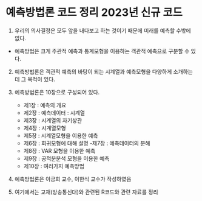 # 예측방법론 코드 정리 2023년 신규 코드

1. 우리의 의사결정은 모두 앞을 내다보고 하는 것이기 때문에 미래를 예측할 수밖에 없다. 
  - 예측방법은 크게 주관적 예측과 통계모형을 이용하는 객관적 예측으로 구분할 수 있다. 

2. 예측방법론은 객관적 예측의 바탕이 되는 시계열과 예측모형을 다양하게 소개하는데 그 목적이 있다. 

3. 예측방법론은 10장으로 구성되어 있다.
   - 제1장 : 예측의 개요
   - 제2장 : 예측데이터 : 시계열
   - 제3장 : 시계열의 자기상관
   - 제4장 : 시계열모형
   - 제5장 : 시계열모형을 이용한 예측
   - 제6장 : 회귀모형에 대해 설명
    -제7장 : 예측데이터의 분해
   - 제8장 : VAR 모형을 이용한 예측
   - 제9장 : 공적분분석 모형을 이용한 예측
   - 제10장 : 여러가지 예측방법

4. 예측방법론은 이긍희 교수, 이한식 교수가 작성하였음

5. 여기에서는 교재(방송통신대)와 관련된 R코드와 관련 자료를 정리
